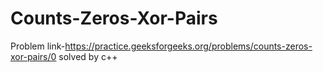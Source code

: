 # Counts-Zeros-Xor-Pairs
Problem link-https://practice.geeksforgeeks.org/problems/counts-zeros-xor-pairs/0 solved by c++
